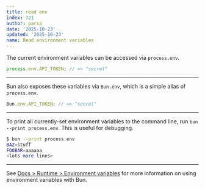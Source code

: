 ```yaml
---
title: read env
index: 721
author: parsa
date: '2025-10-23'
updated: '2025-10-23'
name: Read environment variables
---
```


The current environment variables can be accessed via `process.env`.

```ts
process.env.API_TOKEN; // => "secret"
```

---

Bun also exposes these variables via `Bun.env`, which is a simple alias of `process.env`.

```ts
Bun.env.API_TOKEN; // => "secret"
```

---

To print all currently-set environment variables to the command line, run `bun --print process.env`. This is useful for debugging.

```sh
$ bun --print process.env
BAZ=stuff
FOOBAR=aaaaaa
<lots more lines>
```

---

See [Docs > Runtime > Environment variables](https://bun.sh/docs/runtime/env) for more information on using environment variables with Bun.
